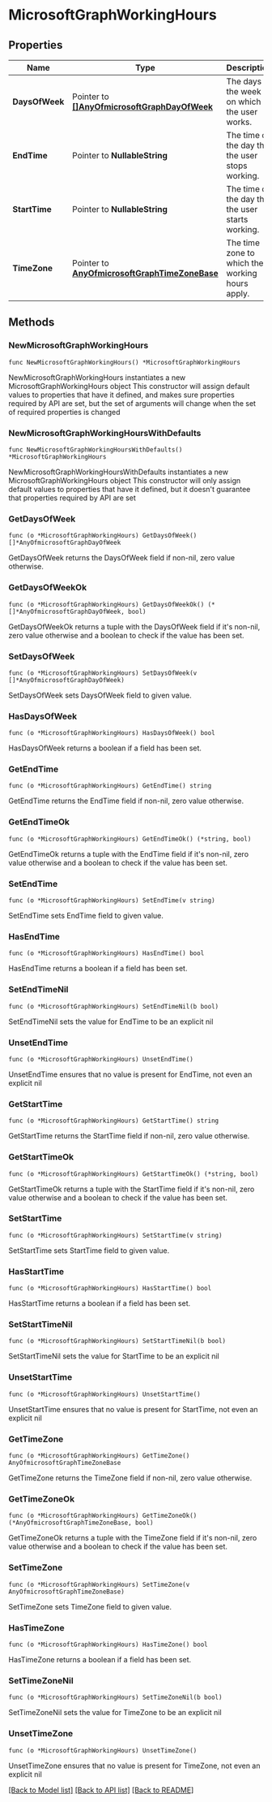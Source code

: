 # MicrosoftGraphWorkingHours

## Properties

Name | Type | Description | Notes
------------ | ------------- | ------------- | -------------
**DaysOfWeek** | Pointer to [**[]AnyOfmicrosoftGraphDayOfWeek**](AnyOfmicrosoftGraphDayOfWeek.md) | The days of the week on which the user works. | [optional] 
**EndTime** | Pointer to **NullableString** | The time of the day that the user stops working. | [optional] 
**StartTime** | Pointer to **NullableString** | The time of the day that the user starts working. | [optional] 
**TimeZone** | Pointer to [**AnyOfmicrosoftGraphTimeZoneBase**](anyOf&lt;microsoft.graph.timeZoneBase&gt;.md) | The time zone to which the working hours apply. | [optional] 

## Methods

### NewMicrosoftGraphWorkingHours

`func NewMicrosoftGraphWorkingHours() *MicrosoftGraphWorkingHours`

NewMicrosoftGraphWorkingHours instantiates a new MicrosoftGraphWorkingHours object
This constructor will assign default values to properties that have it defined,
and makes sure properties required by API are set, but the set of arguments
will change when the set of required properties is changed

### NewMicrosoftGraphWorkingHoursWithDefaults

`func NewMicrosoftGraphWorkingHoursWithDefaults() *MicrosoftGraphWorkingHours`

NewMicrosoftGraphWorkingHoursWithDefaults instantiates a new MicrosoftGraphWorkingHours object
This constructor will only assign default values to properties that have it defined,
but it doesn't guarantee that properties required by API are set

### GetDaysOfWeek

`func (o *MicrosoftGraphWorkingHours) GetDaysOfWeek() []*AnyOfmicrosoftGraphDayOfWeek`

GetDaysOfWeek returns the DaysOfWeek field if non-nil, zero value otherwise.

### GetDaysOfWeekOk

`func (o *MicrosoftGraphWorkingHours) GetDaysOfWeekOk() (*[]*AnyOfmicrosoftGraphDayOfWeek, bool)`

GetDaysOfWeekOk returns a tuple with the DaysOfWeek field if it's non-nil, zero value otherwise
and a boolean to check if the value has been set.

### SetDaysOfWeek

`func (o *MicrosoftGraphWorkingHours) SetDaysOfWeek(v []*AnyOfmicrosoftGraphDayOfWeek)`

SetDaysOfWeek sets DaysOfWeek field to given value.

### HasDaysOfWeek

`func (o *MicrosoftGraphWorkingHours) HasDaysOfWeek() bool`

HasDaysOfWeek returns a boolean if a field has been set.

### GetEndTime

`func (o *MicrosoftGraphWorkingHours) GetEndTime() string`

GetEndTime returns the EndTime field if non-nil, zero value otherwise.

### GetEndTimeOk

`func (o *MicrosoftGraphWorkingHours) GetEndTimeOk() (*string, bool)`

GetEndTimeOk returns a tuple with the EndTime field if it's non-nil, zero value otherwise
and a boolean to check if the value has been set.

### SetEndTime

`func (o *MicrosoftGraphWorkingHours) SetEndTime(v string)`

SetEndTime sets EndTime field to given value.

### HasEndTime

`func (o *MicrosoftGraphWorkingHours) HasEndTime() bool`

HasEndTime returns a boolean if a field has been set.

### SetEndTimeNil

`func (o *MicrosoftGraphWorkingHours) SetEndTimeNil(b bool)`

 SetEndTimeNil sets the value for EndTime to be an explicit nil

### UnsetEndTime
`func (o *MicrosoftGraphWorkingHours) UnsetEndTime()`

UnsetEndTime ensures that no value is present for EndTime, not even an explicit nil
### GetStartTime

`func (o *MicrosoftGraphWorkingHours) GetStartTime() string`

GetStartTime returns the StartTime field if non-nil, zero value otherwise.

### GetStartTimeOk

`func (o *MicrosoftGraphWorkingHours) GetStartTimeOk() (*string, bool)`

GetStartTimeOk returns a tuple with the StartTime field if it's non-nil, zero value otherwise
and a boolean to check if the value has been set.

### SetStartTime

`func (o *MicrosoftGraphWorkingHours) SetStartTime(v string)`

SetStartTime sets StartTime field to given value.

### HasStartTime

`func (o *MicrosoftGraphWorkingHours) HasStartTime() bool`

HasStartTime returns a boolean if a field has been set.

### SetStartTimeNil

`func (o *MicrosoftGraphWorkingHours) SetStartTimeNil(b bool)`

 SetStartTimeNil sets the value for StartTime to be an explicit nil

### UnsetStartTime
`func (o *MicrosoftGraphWorkingHours) UnsetStartTime()`

UnsetStartTime ensures that no value is present for StartTime, not even an explicit nil
### GetTimeZone

`func (o *MicrosoftGraphWorkingHours) GetTimeZone() AnyOfmicrosoftGraphTimeZoneBase`

GetTimeZone returns the TimeZone field if non-nil, zero value otherwise.

### GetTimeZoneOk

`func (o *MicrosoftGraphWorkingHours) GetTimeZoneOk() (*AnyOfmicrosoftGraphTimeZoneBase, bool)`

GetTimeZoneOk returns a tuple with the TimeZone field if it's non-nil, zero value otherwise
and a boolean to check if the value has been set.

### SetTimeZone

`func (o *MicrosoftGraphWorkingHours) SetTimeZone(v AnyOfmicrosoftGraphTimeZoneBase)`

SetTimeZone sets TimeZone field to given value.

### HasTimeZone

`func (o *MicrosoftGraphWorkingHours) HasTimeZone() bool`

HasTimeZone returns a boolean if a field has been set.

### SetTimeZoneNil

`func (o *MicrosoftGraphWorkingHours) SetTimeZoneNil(b bool)`

 SetTimeZoneNil sets the value for TimeZone to be an explicit nil

### UnsetTimeZone
`func (o *MicrosoftGraphWorkingHours) UnsetTimeZone()`

UnsetTimeZone ensures that no value is present for TimeZone, not even an explicit nil

[[Back to Model list]](../README.md#documentation-for-models) [[Back to API list]](../README.md#documentation-for-api-endpoints) [[Back to README]](../README.md)


